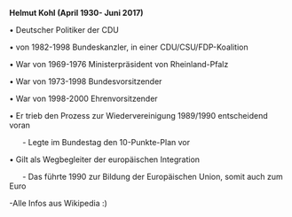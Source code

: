 **Helmut Kohl (April 1930- Juni 2017)**

• Deutscher Politiker der CDU

  

• von 1982-1998 Bundeskanzler, in einer CDU/CSU/FDP-Koalition

  

• War von 1969-1976 Ministerpräsident von Rheinland-Pfalz

  

• War von 1973-1998 Bundesvorsitzender

  

• War von 1998-2000 Ehrenvorsitzender

  

• Er trieb den Prozess zur Wiedervereinigung 1989/1990 entscheidend voran

      - Legte im Bundestag den 10-Punkte-Plan vor

  

• Gilt als Wegbegleiter der europäischen Integration

      - Das führte 1990 zur Bildung der Europäischen Union, somit auch zum Euro

  

-Alle Infos aus Wikipedia :)